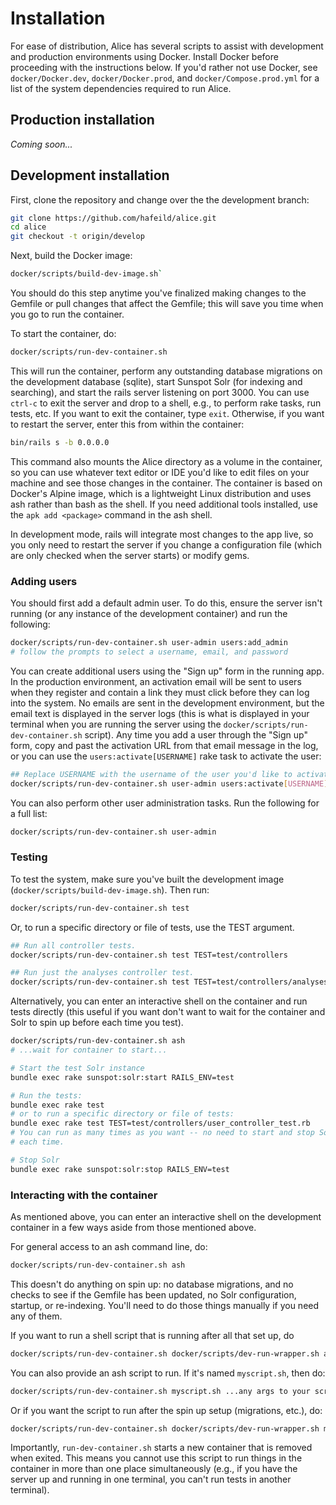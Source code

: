 # Installation

For ease of distribution, Alice has several scripts to assist with
development and production environments using Docker. Install Docker before
proceeding with the instructions below. If you'd rather not use Docker,
see `docker/Docker.dev`, `docker/Docker.prod`, and `docker/Compose.prod.yml` for
a list of the system dependencies required to run Alice.

## Production installation

*Coming soon...*


## Development installation

First, clone the repository and change over the the development branch:

```bash
git clone https://github.com/hafeild/alice.git
cd alice
git checkout -t origin/develop
```
Next, build the Docker image:

```bash
docker/scripts/build-dev-image.sh`
```

You should do this step anytime you've finalized making changes to the Gemfile
or pull changes that affect the Gemfile; this will save you time when you go
to run the container.

To start the container, do:

```bash
docker/scripts/run-dev-container.sh
```

This will run the container, perform any outstanding database migrations on the
development database (sqlite), start Sunspot Solr (for indexing and searching),
and start the rails server listening on port 3000. You can use `ctrl-c` to exit
the server and drop to a shell, e.g., to perform rake tasks, run tests, etc. If
you want to exit the container, type `exit`. Otherwise, if you want to restart
the server, enter this from within the container:

```bash
bin/rails s -b 0.0.0.0
```

This command also mounts the Alice directory as a volume in the container, so
you can use whatever text editor or IDE you'd like to edit files on your machine
and see those changes in the container. The container is based on Docker's
Alpine image, which is a lightweight Linux distribution and uses ash rather than
bash as the shell. If you need additional tools installed, use the `apk add
<package>` command in the ash shell.

In development mode, rails will integrate most changes to the app live, so
you only need to restart the server if you change a configuration file (which 
are only checked when the server starts) or modify gems.

### Adding users

You should first add a default admin user. To do this, ensure the server
isn't running (or any instance of the development container) and 
run the following:

```bash
docker/scripts/run-dev-container.sh user-admin users:add_admin
# follow the prompts to select a username, email, and password
```

You can create additional users using the "Sign up" form in the running app.
In the production environment, an activation email will be sent to users when
they register and contain a link they must click before they can log into the
system. No emails are sent in the development environment, but the email text 
is displayed in the server logs (this is what is displayed in your terminal
when you are running the server using the `docker/scripts/run-dev-container.sh` 
script). Any time you add a user through the "Sign up" form, copy and past the 
activation URL from that email message in the log, or you can use the `users:activate[USERNAME]` rake task to activate the user:

```bash
## Replace USERNAME with the username of the user you'd like to activate.
docker/scripts/run-dev-container.sh user-admin users:activate[USERNAME]
```

You can also perform other user administration tasks. Run the following for
a full list:

```bash
docker/scripts/run-dev-container.sh user-admin
```


### Testing

To test the system, make sure you've built the development image
(`docker/scripts/build-dev-image.sh`). Then run:

```bash
docker/scripts/run-dev-container.sh test
```

Or, to run a specific directory or file of tests, use the TEST argument.

```bash
## Run all controller tests.
docker/scripts/run-dev-container.sh test TEST=test/controllers

## Run just the analyses controller test.
docker/scripts/run-dev-container.sh test TEST=test/controllers/analyses_controller_test.rb
```

Alternatively, you can enter an interactive shell on the container and run tests
directly (this useful if you want don't want to wait for the container and Solr
to spin up before each time you test).

```bash
docker/scripts/run-dev-container.sh ash
# ...wait for container to start...

# Start the test Solr instance
bundle exec rake sunspot:solr:start RAILS_ENV=test

# Run the tests:
bundle exec rake test
# or to run a specific directory or file of tests:
bundle exec rake test TEST=test/controllers/user_controller_test.rb
# You can run as many times as you want -- no need to start and stop Solr
# each time.

# Stop Solr
bundle exec rake sunspot:solr:stop RAILS_ENV=test
```

### Interacting with the container

As mentioned above, you can enter an interactive shell on the development 
container in a few ways aside from those mentioned above.

For general access to an ash command line, do:

```bash
docker/scripts/run-dev-container.sh ash
```

This doesn't do anything on spin up: no database migrations, and no checks to
see if the Gemfile has been updated, no Solr configuration, startup, or
re-indexing. You'll need to do those things manually if you need any of them.

If you want to run a shell script that is running after all that set up, do

```bash
docker/scripts/run-dev-container.sh docker/scripts/dev-run-wrapper.sh ash
```

You can also provide an ash script to run. If it's named `myscript.sh`, then
do:

```bash
docker/scripts/run-dev-container.sh myscript.sh ...any args to your script...
```

Or if you want the script to run after the spin up setup (migrations, etc.),
do: 

```bash
docker/scripts/run-dev-container.sh docker/scripts/dev-run-wrapper.sh myscript.sh ...any args to your script...
```
   
Importantly, `run-dev-container.sh` starts a new container that is removed
when exited. This means you cannot use this script to run things in the
container in more than one place simultaneously (e.g., if you have the 
server up and running in one terminal, you can't run tests in another terminal).

